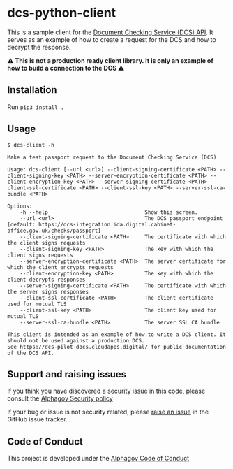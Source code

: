 # dcs-python-client

This is a sample client for the [Document Checking Service (DCS) API](https://dcs-pilot-docs.cloudapps.digital/). It serves as an example of how to create a request for the DCS and how to decrypt the response.

**⚠️ This is not a production ready client library. It is only an example of how to build a connection to the DCS ⚠️**

## Installation

Run `pip3 install .`

## Usage

```
$ dcs-client -h

Make a test passport request to the Document Checking Service (DCS)

Usage: dcs-client [--url <url>] --client-signing-certificate <PATH> --client-signing-key <PATH> --server-encryption-certificate <PATH> --client-encryption-key <PATH> --server-signing-certificate <PATH> --client-ssl-certificate <PATH> --client-ssl-key <PATH> --server-ssl-ca-bundle <PATH>

Options:
    -h --help                               Show this screen.
    --url <url>                             The DCS passport endpoint [default: https://dcs-integration.ida.digital.cabinet-office.gov.uk/checks/passport]
    --client-signing-certificate <PATH>     The certificate with which the client signs requests
    --client-signing-key <PATH>             The key with which the client signs requests
    --server-encryption-certificate <PATH>  The server certificate for which the client encrypts requests
    --client-encryption-key <PATH>          The key with which the client decrypts responses
    --server-signing-certificate <PATH>     The certificate with which the server signs responses
    --client-ssl-certificate <PATH>         The client certificate used for mutual TLS
    --client-ssl-key <PATH>                 The client key used for mutual TLS
    --server-ssl-ca-bundle <PATH>           The server SSL CA bundle

This client is intended as an example of how to write a DCS client. It should not be used against a production DCS.
See https://dcs-pilot-docs.cloudapps.digital/ for public documentation of the DCS API.
```

## Support and raising issues

If you think you have discovered a security issue in this code, please consult the [Alphagov Security policy](https://github.com/alphagov/.github/blob/master/SECURITY.md)

If your bug or issue is not security related, please [raise an issue](https://github.com/alphagov/dcs-python-client/issues/new) in the GitHub issue tracker.

## Code of Conduct
This project is developed under the [Alphagov Code of Conduct](https://github.com/alphagov/.github/blob/master/CODE_OF_CONDUCT.md)
